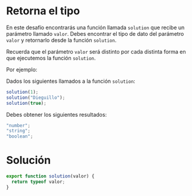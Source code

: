 # Retorna el tipo

En este desafío encontrarás una función llamada `solution` que recibe un parámetro llamado `valor`. Debes encontrar el tipo de dato del parámetro `valor` y retornarlo desde la función `solution`.

Recuerda que el parámetro `valor` será distinto por cada distinta forma en que ejecutemos la función `solution`.

Por ejemplo:

Dados los siguientes llamados a la función `solution`:

```javascript
solution(1);
solution("Dieguillo");
solution(true);
```

Debes obtener los siguientes resultados:

```javascript
"number";
"string";
"boolean";
```

# Solución

```javascript
export function solution(valor) {
  return typeof valor;
}
```
